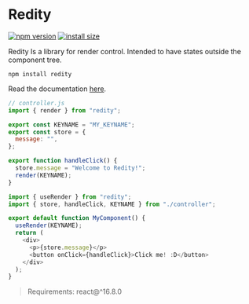 # Redity

[![npm version](https://badge.fury.io/js/redity.svg)](https://badge.fury.io/js/redity) [![install size](https://packagephobia.com/badge?p=redity)](https://packagephobia.com/result?p=redity)

Redity Is a library for render control. Intended to have states outside the component tree.

```
npm install redity
```

Read the documentation [here](https://bitzone-lab.github.io/redity/#/).

```js
// controller.js
import { render } from "redity";

export const KEYNAME = "MY_KEYNAME";
export const store = {
  message: "",
};

export function handleClick() {
  store.message = "Welcome to Redity!";
  render(KEYNAME);
}
```

```js
import { useRender } from "redity";
import { store, handleClick, KEYNAME } from "./controller";

export default function MyComponent() {
  useRender(KEYNAME);
  return (
    <div>
      <p>{store.message}</p>
      <button onClick={handleClick}>Click me! :D</button>
    </div>
  );
}
```

> Requirements: react@^16.8.0
